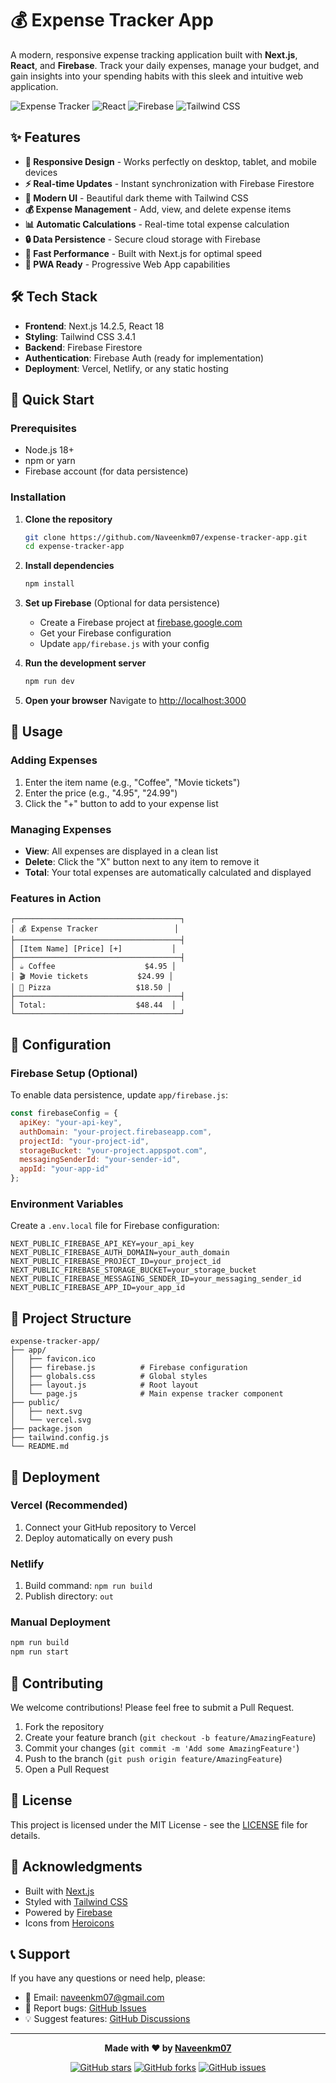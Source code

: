# 💰 Expense Tracker App

A modern, responsive expense tracking application built with **Next.js**, **React**, and **Firebase**. Track your daily expenses, manage your budget, and gain insights into your spending habits with this sleek and intuitive web application.

![Expense Tracker](https://img.shields.io/badge/Next.js-14.2.5-black?style=for-the-badge&logo=next.js)
![React](https://img.shields.io/badge/React-18-blue?style=for-the-badge&logo=react)
![Firebase](https://img.shields.io/badge/Firebase-10.12.4-orange?style=for-the-badge&logo=firebase)
![Tailwind CSS](https://img.shields.io/badge/Tailwind_CSS-3.4.1-38B2AC?style=for-the-badge&logo=tailwind-css)

## ✨ Features

- **📱 Responsive Design** - Works perfectly on desktop, tablet, and mobile devices
- **⚡ Real-time Updates** - Instant synchronization with Firebase Firestore
- **🎨 Modern UI** - Beautiful dark theme with Tailwind CSS
- **💰 Expense Management** - Add, view, and delete expense items
- **📊 Automatic Calculations** - Real-time total expense calculation
- **🔒 Data Persistence** - Secure cloud storage with Firebase
- **🚀 Fast Performance** - Built with Next.js for optimal speed
- **📱 PWA Ready** - Progressive Web App capabilities

## 🛠️ Tech Stack

- **Frontend**: Next.js 14.2.5, React 18
- **Styling**: Tailwind CSS 3.4.1
- **Backend**: Firebase Firestore
- **Authentication**: Firebase Auth (ready for implementation)
- **Deployment**: Vercel, Netlify, or any static hosting

## 🚀 Quick Start

### Prerequisites

- Node.js 18+ 
- npm or yarn
- Firebase account (for data persistence)

### Installation

1. **Clone the repository**
   ```bash
   git clone https://github.com/Naveenkm07/expense-tracker-app.git
   cd expense-tracker-app
   ```

2. **Install dependencies**
   ```bash
   npm install
   ```

3. **Set up Firebase** (Optional for data persistence)
   - Create a Firebase project at [firebase.google.com](https://firebase.google.com)
   - Get your Firebase configuration
   - Update `app/firebase.js` with your config

4. **Run the development server**
   ```bash
   npm run dev
   ```

5. **Open your browser**
   Navigate to [http://localhost:3000](http://localhost:3000)

## 📖 Usage

### Adding Expenses
1. Enter the item name (e.g., "Coffee", "Movie tickets")
2. Enter the price (e.g., "4.95", "24.99")
3. Click the "+" button to add to your expense list

### Managing Expenses
- **View**: All expenses are displayed in a clean list
- **Delete**: Click the "X" button next to any item to remove it
- **Total**: Your total expenses are automatically calculated and displayed

### Features in Action
```
┌─────────────────────────────────────┐
│ 💰 Expense Tracker                 │
├─────────────────────────────────────┤
│ [Item Name] [Price] [+]           │
├─────────────────────────────────────┤
│ ☕ Coffee                    $4.95 │
│ 🎬 Movie tickets           $24.99 │
│ 🍕 Pizza                   $18.50 │
├─────────────────────────────────────┤
│ Total:                    $48.44  │
└─────────────────────────────────────┘
```

## 🔧 Configuration

### Firebase Setup (Optional)

To enable data persistence, update `app/firebase.js`:

```javascript
const firebaseConfig = {
  apiKey: "your-api-key",
  authDomain: "your-project.firebaseapp.com",
  projectId: "your-project-id",
  storageBucket: "your-project.appspot.com",
  messagingSenderId: "your-sender-id",
  appId: "your-app-id"
};
```

### Environment Variables

Create a `.env.local` file for Firebase configuration:

```env
NEXT_PUBLIC_FIREBASE_API_KEY=your_api_key
NEXT_PUBLIC_FIREBASE_AUTH_DOMAIN=your_auth_domain
NEXT_PUBLIC_FIREBASE_PROJECT_ID=your_project_id
NEXT_PUBLIC_FIREBASE_STORAGE_BUCKET=your_storage_bucket
NEXT_PUBLIC_FIREBASE_MESSAGING_SENDER_ID=your_messaging_sender_id
NEXT_PUBLIC_FIREBASE_APP_ID=your_app_id
```

## 📁 Project Structure

```
expense-tracker-app/
├── app/
│   ├── favicon.ico
│   ├── firebase.js          # Firebase configuration
│   ├── globals.css          # Global styles
│   ├── layout.js            # Root layout
│   └── page.js              # Main expense tracker component
├── public/
│   ├── next.svg
│   └── vercel.svg
├── package.json
├── tailwind.config.js
└── README.md
```

## 🚀 Deployment

### Vercel (Recommended)
1. Connect your GitHub repository to Vercel
2. Deploy automatically on every push

### Netlify
1. Build command: `npm run build`
2. Publish directory: `out`

### Manual Deployment
```bash
npm run build
npm run start
```

## 🤝 Contributing

We welcome contributions! Please feel free to submit a Pull Request.

1. Fork the repository
2. Create your feature branch (`git checkout -b feature/AmazingFeature`)
3. Commit your changes (`git commit -m 'Add some AmazingFeature'`)
4. Push to the branch (`git push origin feature/AmazingFeature`)
5. Open a Pull Request

## 📝 License

This project is licensed under the MIT License - see the [LICENSE](LICENSE) file for details.

## 🙏 Acknowledgments

- Built with [Next.js](https://nextjs.org/)
- Styled with [Tailwind CSS](https://tailwindcss.com/)
- Powered by [Firebase](https://firebase.google.com/)
- Icons from [Heroicons](https://heroicons.com/)

## 📞 Support

If you have any questions or need help, please:

- 📧 Email: naveenkm07@gmail.com
- 🐛 Report bugs: [GitHub Issues](https://github.com/Naveenkm07/expense-tracker-app/issues)
- 💡 Suggest features: [GitHub Discussions](https://github.com/Naveenkm07/expense-tracker-app/discussions)

---

<div align="center">

**Made with ❤️ by [Naveenkm07](https://github.com/Naveenkm07)**

[![GitHub stars](https://img.shields.io/github/stars/Naveenkm07/expense-tracker-app?style=social)](https://github.com/Naveenkm07/expense-tracker-app)
[![GitHub forks](https://img.shields.io/github/forks/Naveenkm07/expense-tracker-app?style=social)](https://github.com/Naveenkm07/expense-tracker-app)
[![GitHub issues](https://img.shields.io/github/issues/Naveenkm07/expense-tracker-app)](https://github.com/Naveenkm07/expense-tracker-app/issues)

</div>

